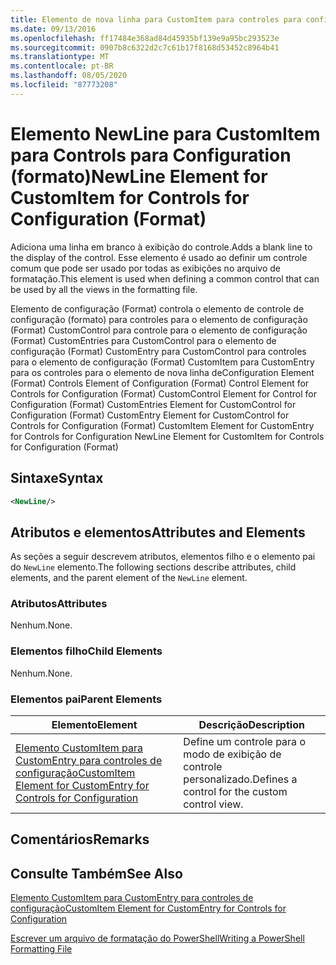 ```yaml
---
title: Elemento de nova linha para CustomItem para controles para configuração (formato) | Microsoft Docs
ms.date: 09/13/2016
ms.openlocfilehash: ff17484e368ad84d45935bf139e9a95bc293523e
ms.sourcegitcommit: 0907b8c6322d2c7c61b17f8168d53452c8964b41
ms.translationtype: MT
ms.contentlocale: pt-BR
ms.lasthandoff: 08/05/2020
ms.locfileid: "87773208"
---
```

# <a name="newline-element-for-customitem-for-controls-for-configuration-format"></a><span data-ttu-id="78d26-102">Elemento NewLine para CustomItem para Controls para Configuration (formato)</span><span class="sxs-lookup"><span data-stu-id="78d26-102">NewLine Element for CustomItem for Controls for Configuration (Format)</span></span>

<span data-ttu-id="78d26-103">Adiciona uma linha em branco à exibição do controle.</span><span class="sxs-lookup"><span data-stu-id="78d26-103">Adds a blank line to the display of the control.</span></span> <span data-ttu-id="78d26-104">Esse elemento é usado ao definir um controle comum que pode ser usado por todas as exibições no arquivo de formatação.</span><span class="sxs-lookup"><span data-stu-id="78d26-104">This element is used when defining a common control that can be used by all the views in the formatting file.</span></span>

<span data-ttu-id="78d26-105">Elemento de configuração (Format) controla o elemento de controle de configuração (formato) para controles para o elemento de configuração (Format) CustomControl para controle para o elemento de configuração (Format) CustomEntries para CustomControl para o elemento de configuração (Format) CustomEntry para CustomControl para controles para o elemento de configuração (Format) CustomItem para CustomEntry para os controles para o elemento de nova linha de</span><span class="sxs-lookup"><span data-stu-id="78d26-105">Configuration Element (Format) Controls Element of Configuration (Format) Control Element for Controls for Configuration (Format) CustomControl Element for Control for Configuration (Format) CustomEntries Element for CustomControl for Configuration (Format) CustomEntry Element for CustomControl for Controls for Configuration (Format) CustomItem Element for CustomEntry for Controls for Configuration NewLine Element for CustomItem for Controls for Configuration (Format)</span></span>

## <a name="syntax"></a><span data-ttu-id="78d26-106">Sintaxe</span><span class="sxs-lookup"><span data-stu-id="78d26-106">Syntax</span></span>

```xml
<NewLine/>
```

## <a name="attributes-and-elements"></a><span data-ttu-id="78d26-107">Atributos e elementos</span><span class="sxs-lookup"><span data-stu-id="78d26-107">Attributes and Elements</span></span>

<span data-ttu-id="78d26-108">As seções a seguir descrevem atributos, elementos filho e o elemento pai do `NewLine` elemento.</span><span class="sxs-lookup"><span data-stu-id="78d26-108">The following sections describe attributes, child elements, and the parent element of the `NewLine` element.</span></span>

### <a name="attributes"></a><span data-ttu-id="78d26-109">Atributos</span><span class="sxs-lookup"><span data-stu-id="78d26-109">Attributes</span></span>

<span data-ttu-id="78d26-110">Nenhum.</span><span class="sxs-lookup"><span data-stu-id="78d26-110">None.</span></span>

### <a name="child-elements"></a><span data-ttu-id="78d26-111">Elementos filho</span><span class="sxs-lookup"><span data-stu-id="78d26-111">Child Elements</span></span>

<span data-ttu-id="78d26-112">Nenhum.</span><span class="sxs-lookup"><span data-stu-id="78d26-112">None.</span></span>

### <a name="parent-elements"></a><span data-ttu-id="78d26-113">Elementos pai</span><span class="sxs-lookup"><span data-stu-id="78d26-113">Parent Elements</span></span>

|<span data-ttu-id="78d26-114">Elemento</span><span class="sxs-lookup"><span data-stu-id="78d26-114">Element</span></span>|<span data-ttu-id="78d26-115">Descrição</span><span class="sxs-lookup"><span data-stu-id="78d26-115">Description</span></span>|
|-------------|-----------------|
|[<span data-ttu-id="78d26-116">Elemento CustomItem para CustomEntry para controles de configuração</span><span class="sxs-lookup"><span data-stu-id="78d26-116">CustomItem Element for CustomEntry for Controls for Configuration</span></span>](./customitem-element-for-customentry-for-controls-for-configuration-format.md)|<span data-ttu-id="78d26-117">Define um controle para o modo de exibição de controle personalizado.</span><span class="sxs-lookup"><span data-stu-id="78d26-117">Defines a control for the custom control view.</span></span>|

## <a name="remarks"></a><span data-ttu-id="78d26-118">Comentários</span><span class="sxs-lookup"><span data-stu-id="78d26-118">Remarks</span></span>

## <a name="see-also"></a><span data-ttu-id="78d26-119">Consulte Também</span><span class="sxs-lookup"><span data-stu-id="78d26-119">See Also</span></span>

[<span data-ttu-id="78d26-120">Elemento CustomItem para CustomEntry para controles de configuração</span><span class="sxs-lookup"><span data-stu-id="78d26-120">CustomItem Element for CustomEntry for Controls for Configuration</span></span>](./customitem-element-for-customentry-for-controls-for-configuration-format.md)

[<span data-ttu-id="78d26-121">Escrever um arquivo de formatação do PowerShell</span><span class="sxs-lookup"><span data-stu-id="78d26-121">Writing a PowerShell Formatting File</span></span>](./writing-a-powershell-formatting-file.md)

